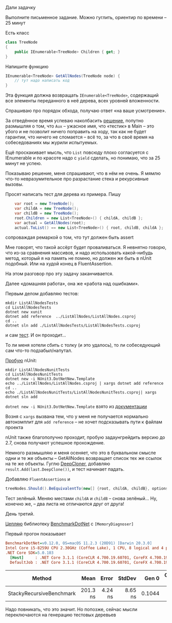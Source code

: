 Дали задачку 

Выполните письменное задание. Можно гуглить, ориентир по времени – 25 минут

Есть класс
```csharp
class TreeNode
{
    public IEnumerable<TreeNode> Children { get; }
}
```

Напишите функцию

```csharp
IEnumerable<TreeNode> GetAllNodes(TreeNode node) {
    // тут надо написать код
}
```

Эта функция должна возвращать `IEnumerable<TreeNode>`, содержащий все элементы переданного в неё дерева, всех уровней вложенности.

Спрашиваю про порядок обхода, получаю ответ «на ваше усмотрение».

За отведённое время успеваю наколбасить [решение](https://github.com/askazakov/job-interview-1/commit/b21c931d0e404a36ff660516442dbd8baf2ccd5e), попутно размышляя о том, что `Aux` – ужасное имя, что «тестик» в Main – это убого и не позволит ничего поправить на ходу, так как не будет гарантии, что ничего не сломается – всё то, за что в своё время на собеседованиях мы журили испытуемых.

Ещё проскакивает мысль, что `List` повсюду плохо согласуется с IEnumerable и по красоте надо с `yield` сделать, но понимаю, что за 25 минут не успею.

Показываю решение, меня спрашивают, что в нём не очень. Я мямлю что-то невразумительное про разрастание стека и рекурсивные вызовы.

Просят написать тест для дерева из примера. Пишу 
```csharp
    var root = new TreeNode();
    var childA = new TreeNode();
    var childB = new TreeNode();
    root.Children = new List<TreeNode>() { childA, childB };
    var actual = GetAllNodes(root);
    actual.ToList() == new List<TreeNode>() { root, childB, childA };
```
сопроваждая ремаркой о том, что тут должен быть assert

Мне говорят, что такой ассёрт будет проваливаться.
Я невнятно говорю, что из-за сравнения массивов, и надо использовать какой-нибудь метод, который я на память не помню, но должен же быть в nUnit подобный. Или на худой конец в FluentAssertion.

На этом разговор про эту задачу заканчивается.

Далее «домашняя работа», она же «работа над ошибками».

Первым делом добавляю тестов:
```
mkdir ListAllNodesTests
cd ListAllNodesTests 
dotnet new xunit
dotnet add reference  ../ListAllNodes/ListAllNodes.csproj
cd ..
dotnet sln add ./ListAllNodesTests/ListAllNodesTests.csproj
```
и сам [тест](https://github.com/askazakov/job-interview-1/commit/5b424cfc0d9aec5536479c5daf17b27673631b9b). И он проходит...

То ли меня хотели сбить с толку (и это удалось), то ли собеседующий сам что-то подзабыл/напутал.

[Пробую](https://github.com/askazakov/job-interview-1/commit/68dc9a84f1dab62b858791d52abd26bb1bc1e9b7) nUnit:
```
mkdir ListAllNodesNunitTests
cd ListAllNodesNunitTests
dotnet new -i NUnit3.DotNetNew.Template
echo ../ListAllNodes/ListAllNodes.csproj | xargs dotnet add reference
cd ..
echo ./ListAllNodesNunitTests/ListAllNodesNunitTests.csproj| xargs dotnet sln add
```

`dotnet new -i NUnit3.DotNetNew.Template` взято из [документации](https://docs.nunit.org/articles/nunit/getting-started/dotnet-core-and-dotnet-standard.html#install-the-nunit-project-template)

Возня с `xargs` вызвана тем, что у меня не получается нормально автокомплит для 
`add reference` – не хочет подсказывать пути к файлам проекта

nUnit также благополучно проходит, пробую задаунгрейдить версию до 2.7,
снова получают успешное прохождение.

Немного размышляю и меня осеняет, что это в буквальном смысле одни и те же объекты –
GetAllNodes возвращает список тех же ссылок на те же объекты.
Гуглю [DeepCloner](https://www.nuget.org/packages/DeepCloner/), добавляю `result.Add(last.DeepClone())`,
и тест начинает падать.

Добавляю `FluentAssertions` и
```c#
treeNodes.Should().BeEquivalentTo(new[] {root, childA, childB}, options => options.WithStrictOrdering());
```
Тест зелёный. Меняю местами `childA` и `childB` – снова зелёный...
Ну, конечно же, – два листа не отличаются друг от друга!


День третий.
 
[Цепляю](https://github.com/askazakov/job-interview-1/commit/4a8ae265793f9ecbc640ef4d3a62a98e2cb4dd1e) библиотеку
[BenchmarkDotNet](https://benchmarkdotnet.org/) с `[MemoryDiagnoser]`

Первый прогон показывает

``` ini
BenchmarkDotNet=v0.12.0, OS=macOS 11.2.3 (20D91) [Darwin 20.3.0]
Intel Core i5-8259U CPU 2.30GHz (Coffee Lake), 1 CPU, 8 logical and 4 physical cores
.NET Core SDK=5.0.103
  [Host]     : .NET Core 3.1.1 (CoreCLR 4.700.19.60701, CoreFX 4.700.19.60801), X64 RyuJIT
  DefaultJob : .NET Core 3.1.1 (CoreCLR 4.700.19.60701, CoreFX 4.700.19.60801), X64 RyuJIT
```
|                   Method |     Mean |   Error |  StdDev |  Gen 0 | Gen 1 | Gen 2 | Allocated |
|------------------------- |---------:|--------:|--------:|-------:|------:|------:|----------:|
| StackyRecursiveBenchmark | 201.3 ns | 4.24 ns | 8.65 ns | 0.1044 |     - |     - |     328 B |

Надо повникать, что это значит. Но попозже, сейчас мысли переключаются на генерацию тестовых деревьев